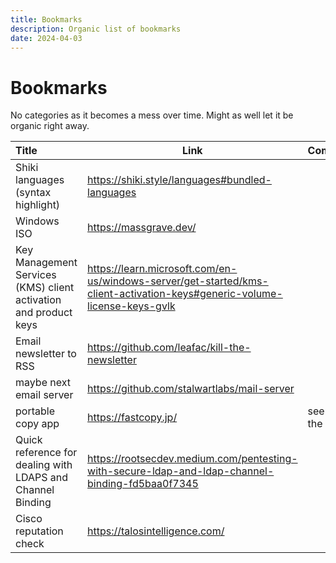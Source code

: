 ```yaml
---
title: Bookmarks
description: Organic list of bookmarks
date: 2024-04-03
---
```


# Bookmarks

No categories as it becomes a mess over time. Might as well let it be organic right away.

| Title                                                            | Link                                                                                                                     | Comment          |
| :--------------------------------------------------------------- | ------------------------------------------------------------------------------------------------------------------------ | ---------------- |
| Shiki languages (syntax highlight)                               | https://shiki.style/languages#bundled-languages                                                                          |                  |
| Windows ISO                                                      | https://massgrave.dev/                                                                                                   |                  |
| Key Management Services (KMS) client activation and product keys | https://learn.microsoft.com/en-us/windows-server/get-started/kms-client-activation-keys#generic-volume-license-keys-gvlk |                  |
| Email newsletter to RSS                                          | https://github.com/leafac/kill-the-newsletter                                                                            |                  |
| maybe next email server                                          | https://github.com/stalwartlabs/mail-server                                                                              |                  |
| portable copy app                                                | https://fastcopy.jp/                                                                                                     | seen in the wild |
| Quick reference for dealing with LDAPS and Channel Binding       | https://rootsecdev.medium.com/pentesting-with-secure-ldap-and-ldap-channel-binding-fd5baa0f7345                          |                  |
| Cisco reputation check                                           | https://talosintelligence.com/                                                                                           |                  |